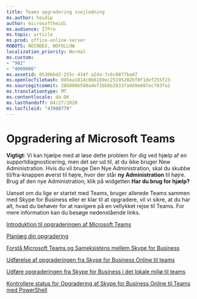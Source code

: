 ```yaml
---
title: Teams opgradering svejledning
ms.author: heidip
author: microsoftheidi
ms.audience: ITPro
ms.topic: article
ms.prod: office-online-server
ROBOTS: NOINDEX, NOFOLLOW
localization_priority: Normal
ms.custom:
- "982"
- "4000006"
ms.assetid: 0530bbd2-255c-434f-a24a-7c6c0877bad7
ms.openlocfilehash: 045ea1814c0b6189ec25195202bf0f1def255f23
ms.sourcegitcommit: 286000b588adef1bbbb28337a9d9e087ec783fa2
ms.translationtype: MT
ms.contentlocale: da-DK
ms.lasthandoff: 04/27/2020
ms.locfileid: "43908770"
---
```

# <a name="microsoft-teams-upgrade"></a>Opgradering af Microsoft Teams

**Vigtigt**: Vi kan hjælpe med at løse dette problem for dig ved hjælp af en supportdiagnosticering, men det ser ud til, at du ikke bruger New Administration. Hvis du vil bruge Den Nye Administration, skal du skubbe til/fra-knappen øverst til højre, hvor der står **ny Administration** til højre. Brug af den nye Administration, klik på widgetten **Har du brug for hjælp?**

Uanset om du lige er startet med Teams, bruger allerede Teams sammen med Skype for Business eller er klar til at opgradere, vil vi sikre, at du har alt, hvad du behøver for at navigere på en vellykket rejse til Teams. For mere information kan du besøge nedenstående links.

[Introduktion til opgraderingen af Microsoft Teams](https://docs.microsoft.com/MicrosoftTeams/upgrade-start-here)

[Planlæg din opgradering](https://docs.microsoft.com/MicrosoftTeams/upgrade-plan-journey)

[Forstå Microsoft Teams og Sameksistens mellem Skype for Business](https://docs.microsoft.com/MicrosoftTeams/teams-and-skypeforbusiness-coexistence-and-interoperability)

[Udførelse af opgraderingen fra Skype for Business Online til teams](https://docs.microsoft.com/MicrosoftTeams/upgrade-to-teams-execute-skypeforbusinessonline)

[Udføre opgraderingen fra Skype for Business i det lokale miljø til teams](https://docs.microsoft.com/MicrosoftTeams/upgrade-to-teams-execute-skypeforbusinesshybridonprem)
 
[Kontrollere status for Opgradering af Skype for Business Online til Teams med PowerShell](https://docs.microsoft.com/powershell/module/skype/get-csteamsupgradestatus?view=skype-ps)